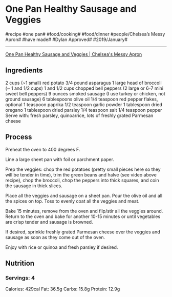 # One Pan Healthy Sausage and Veggies
#recipe #one pan# #food/cooking# #food/dinner #people/Chelsea’s Messy Apron# #have made# #Dylan Approved# #2019/January#
- - - -
[One Pan Healthy Sausage and Veggies | Chelsea's Messy Apron](https://www.chelseasmessyapron.com/one-pan-healthy-sausage-and-veggies/)

## Ingredients
2 cups (~1 small) red potato
3/4 pound asparagus
1 large head of broccoli (~ 1 and 1/2 cups)
1 and 1/2 cups chopped bell peppers (2 large or 6-7 mini sweet bell peppers)
9 ounces smoked sausage (I use turkey or chicken, not ground sausage)
6 tablespoons olive oil
1/4 teaspoon red pepper flakes, optional
1 teaspoon paprika
1/2 teaspoon garlic powder
1 tablespoon dried oregano
1 tablespoon dried parsley
1/4 teaspoon salt
1/4 teaspoon pepper
Serve with: fresh parsley, quinoa/rice, lots of freshly grated Parmesan cheese

## Process
Preheat the oven to 400 degrees F.

Line a large sheet pan with foil or parchment paper.

Prep the veggies: chop the red potatoes (pretty small pieces here so they will be tender in time), trim the green beans and halve (see video above recipe), chop the broccoli, chop the peppers into thick squares, and coin the sausage in thick slices.

Place all the veggies and sausage on a sheet pan. Pour the olive oil and all the spices on top. Toss to evenly coat all the veggies and meat.

Bake 15 minutes, remove from the oven and flip/stir all the veggies around. Return to the oven and bake for another 10-15 minutes or until vegetables are crisp tender and sausage is browned.

If desired, sprinkle freshly grated Parmesan cheese over the veggies and sausage as soon as they come out of the oven.

Enjoy with rice or quinoa and fresh parsley if desired.

## Nutrition
### Servings: 4
Calories: 429cal
Fat: 36.5g
Carbs: 15.8g
Protein: 12.9g
